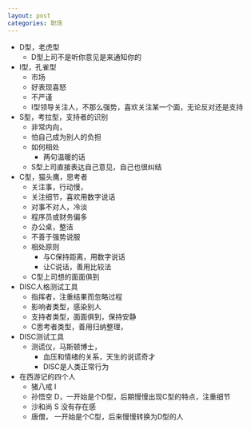 ```yaml
---
layout: post
categories: 职场
---
```

- D型，老虎型
  - D型上司不是听你意见是来通知你的
- I型，孔雀型
  - 市场
  - 好表现喜怒
  - 不严谨
  - I型领导关注人，不那么强势，喜欢关注某一个面，无论反对还是支持
- S型，考拉型，支持者的识别
  - 非常内向，
  - 怕自己成为别人的负担
  - 如何相处
    - 两句温暖的话
  - S型上司直接表达自己意见，自己也很纠结
- C型，猫头鹰，思考者
  - 关注事，行动慢，
  - 关注细节，喜欢用数字说话
  - 对事不对人，冷淡
  - 程序员或财务偏多
  - 办公桌，整洁
  - 不善于强势说服
  - 相处原则
    - 与C保持距离，用数字说话
    - 让C说话，善用比较法
  - C型上司想的面面俱到
- DISC人格测试工具
  - 指挥者，注重结果而忽略过程
  - 影响者类型，感染别人
  - 支持者类型，面面俱到，保持安静
  - C思考者类型，善用归纳整理，
- DISC测试工具
  - 测谎仪，马斯顿博士，
    - 血压和情绪的关系，天生的说谎奇才
    - DISC是人类正常行为
- 在西游记的四个人
  - 猪八戒 I
  - 孙悟空 D，一开始是个D型，后期慢慢出现C型的特点，注重细节
  - 沙和尚 S 没有存在感
  - 唐僧， 一开始是个C型，后来慢慢转换为D型的人